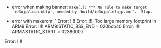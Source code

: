 - error when making banner:
`make[1]: *** No rule to make target 'ie3ojp/icon.nbfp', needed by 'build/ie3ojp/ie3ojp.bnr'.  Stop.`


- error with makerom:
`
Error: !!!!
Error: !!!! Too large memory footprint in ARM9
Error: !!!!    ARM9:STATIC_BSS_END = 020bcb40
Error: !!!!    ARM7:STATIC_START   = 02380000

Error: !!!!
`
